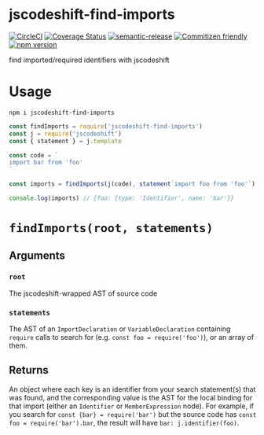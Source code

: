 # jscodeshift-find-imports

[![CircleCI](https://circleci.com/gh/codemodsquad/jscodeshift-find-imports.svg?style=svg)](https://circleci.com/gh/codemodsquad/jscodeshift-find-imports)
[![Coverage Status](https://codecov.io/gh/codemodsquad/jscodeshift-find-imports/branch/master/graph/badge.svg)](https://codecov.io/gh/codemodsquad/jscodeshift-find-imports)
[![semantic-release](https://img.shields.io/badge/%20%20%F0%9F%93%A6%F0%9F%9A%80-semantic--release-e10079.svg)](https://github.com/semantic-release/semantic-release)
[![Commitizen friendly](https://img.shields.io/badge/commitizen-friendly-brightgreen.svg)](http://commitizen.github.io/cz-cli/)
[![npm version](https://badge.fury.io/js/jscodeshift-find-imports.svg)](https://badge.fury.io/js/jscodeshift-find-imports)

find imported/required identifiers with jscodeshift

# Usage

```
npm i jscodeshift-find-imports
```

```js
const findImports = require('jscodeshift-find-imports')
const j = require('jscodeshift')
const { statement } = j.template

const code = `
import bar from 'foo'
`

const imports = findImports(j(code), statement`import foo from 'foo'`)

console.log(imports) // {foo: {type: 'Identifier', name: 'bar'}}
```

# `findImports(root, statements)`

## Arguments

### `root`

The jscodeshift-wrapped AST of source code

### `statements`

The AST of an `ImportDeclaration` or `VariableDeclaration` containing `require`
calls to search for (e.g. `const foo = require('foo')`), or an array of them.

## Returns

An object where each key is an identifier from your search statement(s) that was found, and the
corresponding value is the AST for the local binding for that import (either an `Identifier` or
`MemberExpression` node). For example, if you search for `const {bar} = require('bar')` but the
source code has `const foo = require('bar').bar`, the result will have `bar: j.identifier(foo)`.
